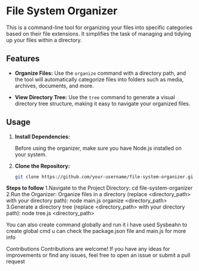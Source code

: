 # File System Organizer
This is a command-line tool for organizing your files into specific categories based on their file extensions. It simplifies the task of managing and tidying up your files within a directory.

## Features

- **Organize Files:** Use the `organize` command with a directory path, and the tool will automatically categorize files into folders such as media, archives, documents, and more.

- **View Directory Tree:** Use the `tree` command to generate a visual directory tree structure, making it easy to navigate your organized files.

## Usage

1. **Install Dependencies:**

   Before using the organizer, make sure you have Node.js installed on your system.

2. **Clone the Repository:**

   ```bash
   git clone https://github.com/your-username/file-system-organizer.git

**Steps to follow**
1.Navigate to the Project Directory:
cd file-system-organizer
2.Run the Organizer:
Organize files in a directory (replace <directory_path> with your directory path):
node main.js organize <directory_path> 
3.Generate a directory tree (replace <directory_path> with your directory path):
node tree.js <directory_path>

You can also create command globally and run it i have used Sysbeahn to create global cmd u can check the package.json file and main.js for more info 

Contributions
Contributions are welcome! If you have any ideas for improvements or find any issues, feel free to open an issue or submit a pull request

